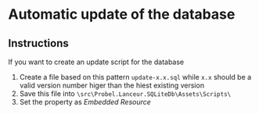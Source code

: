 # Automatic update of the database

## Instructions

If you want to create an update script for the database
 
 1. Create a file based on this pattern `update-x.x.sql` while `x.x` should be a valid version number higer than the hiest existing version
 1. Save this file into `\src\Probel.Lanceur.SQLiteDb\Assets\Scripts\`
 1. Set the property as _Embedded Resource_